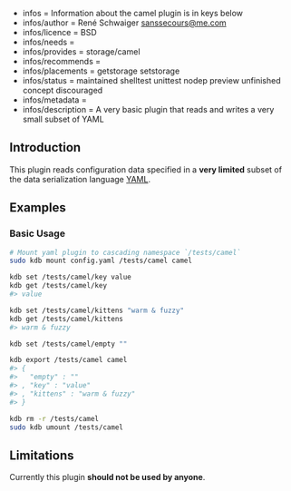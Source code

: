 - infos = Information about the camel plugin is in keys below
- infos/author = René Schwaiger <sanssecours@me.com>
- infos/licence = BSD
- infos/needs =
- infos/provides = storage/camel
- infos/recommends =
- infos/placements = getstorage setstorage
- infos/status = maintained shelltest unittest nodep preview unfinished concept discouraged
- infos/metadata =
- infos/description = A very basic plugin that reads and writes a very small subset of YAML

## Introduction

This plugin reads configuration data specified in a **very limited** subset of  the data serialization language [YAML](http://www.yaml.org).

## Examples

### Basic Usage

```sh
# Mount yaml plugin to cascading namespace `/tests/camel`
sudo kdb mount config.yaml /tests/camel camel

kdb set /tests/camel/key value
kdb get /tests/camel/key
#> value

kdb set /tests/camel/kittens "warm & fuzzy"
kdb get /tests/camel/kittens
#> warm & fuzzy

kdb set /tests/camel/empty ""

kdb export /tests/camel camel
#> {
#>   "empty" : ""
#> , "key" : "value"
#> , "kittens" : "warm & fuzzy"
#> }

kdb rm -r /tests/camel
sudo kdb umount /tests/camel
```

## Limitations

Currently this plugin **should not be used by anyone**.
